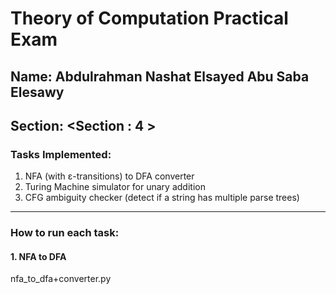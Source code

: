 #  Theory of Computation Practical Exam 

## Name: Abdulrahman Nashat Elsayed Abu Saba Elesawy
## Section: <Section : 4 >

### Tasks Implemented:
1. NFA (with ε-transitions) to DFA converter
2. Turing Machine simulator for unary addition
3. CFG ambiguity checker (detect if a string has multiple parse trees)

---

### How to run each task:

#### 1. NFA to DFA
nfa_to_dfa+converter.py
